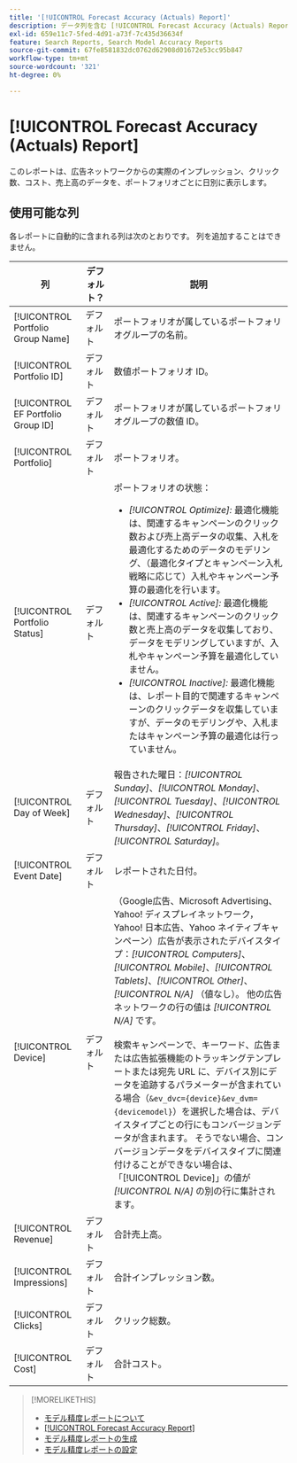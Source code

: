 ```yaml
---
title: '[!UICONTROL Forecast Accuracy (Actuals) Report]'
description: データ列を含む [!UICONTROL Forecast Accuracy (Actuals) Report] について説明します。
exl-id: 659e11c7-5fed-4d91-a73f-7c435d36634f
feature: Search Reports, Search Model Accuracy Reports
source-git-commit: 67fe8581832dc0762d62908d01672e53cc95b847
workflow-type: tm+mt
source-wordcount: '321'
ht-degree: 0%

---
```


# [!UICONTROL Forecast Accuracy (Actuals) Report]

このレポートは、広告ネットワークからの実際のインプレッション、クリック数、コスト、売上高のデータを、ポートフォリオごとに日別に表示します。

## 使用可能な列

各レポートに自動的に含まれる列は次のとおりです。 列を追加することはできません。

| 列 | デフォルト？ | 説明 |
|----|----|----|
| [!UICONTROL Portfolio Group Name] | デフォルト | ポートフォリオが属しているポートフォリオグループの名前。 |
| [!UICONTROL Portfolio ID] | デフォルト | 数値ポートフォリオ ID。 |
| [!UICONTROL EF Portfolio Group ID] | デフォルト | ポートフォリオが属しているポートフォリオグループの数値 ID。 |
| [!UICONTROL Portfolio] | デフォルト | ポートフォリオ。 |
| [!UICONTROL Portfolio Status] | デフォルト | ポートフォリオの状態：<ul><li><i>[!UICONTROL Optimize]:</i> 最適化機能は、関連するキャンペーンのクリック数および売上高データの収集、入札を最適化するためのデータのモデリング、（最適化タイプとキャンペーン入札戦略に応じて）入札やキャンペーン予算の最適化を行います。</li><li><i>[!UICONTROL Active]:</i> 最適化機能は、関連するキャンペーンのクリック数と売上高のデータを収集しており、データをモデリングしていますが、入札やキャンペーン予算を最適化していません。</li><li><i>[!UICONTROL Inactive]:</i> 最適化機能は、レポート目的で関連するキャンペーンのクリックデータを収集していますが、データのモデリングや、入札またはキャンペーン予算の最適化は行っていません。 |
| [!UICONTROL Day of Week] | デフォルト | 報告された曜日：<i>[!UICONTROL Sunday]</i>、<i>[!UICONTROL Monday]</i>、<i>[!UICONTROL Tuesday]</i>、<i>[!UICONTROL Wednesday]</i>、<i>[!UICONTROL Thursday]</i>、<i>[!UICONTROL Friday]</i>、<i>[!UICONTROL Saturday]</i>。 |
| [!UICONTROL Event Date] | デフォルト | レポートされた日付。 |
| [!UICONTROL Device] | デフォルト | （Google広告、Microsoft Advertising、Yahoo! ディスプレイネットワーク，Yahoo! 日本広告、Yahoo ネイティブキャンペーン）広告が表示されたデバイスタイプ：<i>[!UICONTROL Computers]</i>、<i>[!UICONTROL Mobile]</i>、<i>[!UICONTROL Tablets]</i>、<i>[!UICONTROL Other]</i>、<i>[!UICONTROL N/A]</i> （値なし）。 他の広告ネットワークの行の値は <i>[!UICONTROL N/A]</i> です。<br><br> 検索キャンペーンで、キーワード、広告または広告拡張機能のトラッキングテンプレートまたは宛先 URL に、デバイス別にデータを追跡するパラメーターが含まれている場合（<code>&amp;ev_dvc={device}&amp;ev_dvm={devicemodel}</code>）を選択した場合は、デバイスタイプごとの行にもコンバージョンデータが含まれます。 そうでない場合、コンバージョンデータをデバイスタイプに関連付けることができない場合は、「[!UICONTROL Device]」の値が <i>[!UICONTROL N/A]</i> の別の行に集計されます。 |
| [!UICONTROL Revenue] | デフォルト | 合計売上高。 |
| [!UICONTROL Impressions] | デフォルト | 合計インプレッション数。 |
| [!UICONTROL Clicks] | デフォルト | クリック総数。 |
| [!UICONTROL Cost] | デフォルト | 合計コスト。 |

>[!MORELIKETHIS]
>
>* [ モデル精度レポートについて ](/help/search-social-commerce/reports/management/model-accuracy/model-accuracy-report-about.md)
>* [[!UICONTROL Forecast Accuracy Report]](forecast-accuracy-report.md)
>* [ モデル精度レポートの生成 ](model-accuracy-report-generate.md)
>* [ モデル精度レポートの設定 ](/help/search-social-commerce/reports/management/model-accuracy/model-accuracy-report-settings.md)
